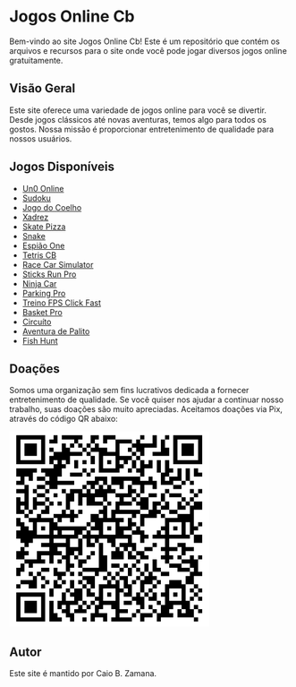 # Jogos Online Cb

Bem-vindo ao site Jogos Online Cb! Este é um repositório que contém os arquivos e recursos para o site onde você pode jogar diversos jogos online gratuitamente.

## Visão Geral

Este site oferece uma variedade de jogos online para você se divertir. Desde jogos clássicos até novas aventuras, temos algo para todos os gostos. Nossa missão é proporcionar entretenimento de qualidade para nossos usuários.

## Jogos Disponíveis

- [Un0 Online](jogoshtml/uno.html)
- [Sudoku](jogoshtml/sudoku.html)
- [Jogo do Coelho](jogoshtml/jogoDoCoelho.html)
- [Xadrez](jogoshtml/Chess.html)
- [Skate Pizza](jogoshtml/SkatePizza.html)
- [Snake](jogoshtml/Snake.html)
- [Espião One](jogoshtml/EspiaoOne.html)
- [Tetris CB](jogoshtml/Tetris.html)
- [Race Car Simulator](jogoshtml/RaceCarSimulator.html)
- [Sticks Run Pro](jogoshtml/SticksRunPro.html)
- [Ninja Car](jogoshtml/NinjaCar.html)
- [Parking Pro](jogoshtml/ParkingPro.html)
- [Treino FPS Click Fast](jogoshtml/TreinoFps.html)
- [Basket Pro](jogoshtml/BasketPro.html)
- [Circuíto](jogoshtml/CircuitodeCarro.html)
- [Aventura de Palito](jogoshtml/AventuraDePalito.html)
- [Fish Hunt](jogoshtml/FishHunt.html)

## Doações

Somos uma organização sem fins lucrativos dedicada a fornecer entretenimento de qualidade. Se você quiser nos ajudar a continuar nosso trabalho, suas doações são muito apreciadas. Aceitamos doações via Pix, através do código QR abaixo:

![QR Code Pix](images/qrcodepix.PNG)

## Autor

Este site é mantido por Caio B. Zamana.

